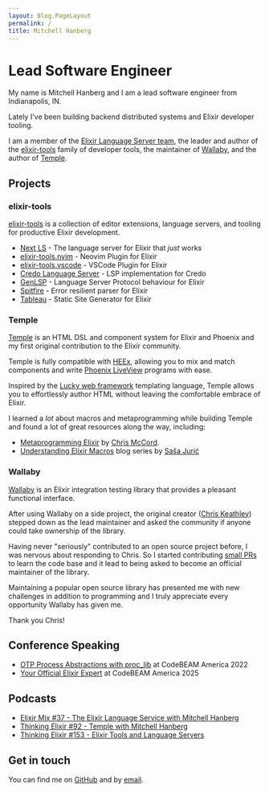 ```yaml
---
layout: Blog.PageLayout
permalink: /
title: Mitchell Hanberg
---
```


# Lead Software Engineer

My name is Mitchell Hanberg and I am a lead software engineer from Indianapolis, IN.

Lately I've been building backend distributed systems and Elixir developer tooling.

I am a member of the [Elixir Language Server team](https://elixir-lang.org/blog/2024/08/15/welcome-elixir-language-server-team/), the leader and author of the [elixir-tools](https://github.com/elixir-tools) family of developer tools, the maintainer of [Wallaby](https://www.github.com/elixir-wallaby/wallaby), and the author of [Temple](https://www.github.com/mhanberg/temple).

## Projects

### elixir-tools

[elixir-tools](https://github.com/elixir-tools) is a collection of editor extensions, language servers, and tooling for productive Elixir development.

- [Next LS](https://github.com/elixir-tools/next-ls) - The language server for Elixir that _just_ works
- [elixir-tools.nvim](https://github.com/elixir-tools/elixir-tools.nvim) - Neovim Plugin for Elixir
- [elixir-tools.vscode](https://github.com/elixir-tools/elixir-tools.vscode) - VSCode Plugin for Elixir
- [Credo Language Server](https://github.com/elixir-tools/credo-language-server) - LSP implementation for Credo
- [GenLSP](https://github.com/elixir-tools/gen_lsp) - Language Server Protocol behaviour for Elixir
- [Spitfire](https://github.com/elixir-tools/spitfire) - Error resilient parser for Elixir
- [Tableau](https://github.com/elixir-tools/tableau) - Static Site Generator for Elixir

### Temple

[Temple](https://github.com/mhanberg/temple) is an HTML DSL and component system for Elixir and Phoenix and my first original contribution to the Elixir community.

Temple is fully compatible with [HEEx](https://hexdocs.pm/phoenix/components.html#heex), allowing you to mix and match components and write [Phoenix LiveView](https://hexdocs.pm/phoenix_live_view/Phoenix.LiveView.html) programs with ease.

Inspired by the [Lucky web framework](https://luckyframework.org/guides/frontend/rendering-html#creating-a-page) templating language, Temple allows you to effortlessly author HTML without leaving the comfortable embrace of Elixir.

I learned a _lot_ about macros and metaprogramming while building Temple and found a lot of great resources along the way, including:

* [Metaprogramming Elixir](https://amzn.to/2CVV7lr) by [Chris McCord](https://twitter.com/chris_mccord).
* [Understanding Elixir Macros](https://www.theerlangelist.com/article/macros_1) blog series by [Saša Jurić](https://twitter.com/sasajuric)

### Wallaby

[Wallaby](https://github.com/elixir-wallaby/wallaby) is an Elixir integration testing library that provides a pleasant functional interface.

After using Wallaby on a side project, the original creator ([Chris Keathley](https://keathley.io)) stepped down as the lead maintainer and asked the community if anyone could take ownership of the library.

Having never "seriously" contributed to an open source project before, I was nervous about responding to Chris. So I started contributing [small PRs](https://github.com/elixir-wallaby/wallaby/pull/371) to learn the code base and it lead to being asked to become an official maintainer of the library.

Maintaining a popular open source library has presented me with new challenges in addition to programming and I truly appreciate every opportunity Wallaby has given me.

Thank you Chris!


## Conference Speaking

- [OTP Process Abstractions with proc_lib](https://www.youtube.com/watch?v=Ug-SEozyG1A) at CodeBEAM America 2022
- [Your Official Elixir Expert](https://www.youtube.com/watch?v=2vIw2fb9DxA) at CodeBEAM America 2025

## Podcasts

- [Elixir Mix #37 - The Elixir Language Service with Mitchell Hanberg](https://topenddevs.com/podcasts/elixir-mix/episodes/emx-037-the-elixir-language-service-with-mitchell-hanberg)
- [Thinking Elixir #92 - Temple with Mitchell Hanberg](https://podcast.thinkingelixir.com/92)
- [Thinking Elixir #153 - Elixir Tools and Language Servers](https://podcast.thinkingelixir.com/153)

## Get in touch

You can find me on [GitHub](https://github.com/mhanberg) and by [email](mailto:contact@mitchellhanberg.com).


